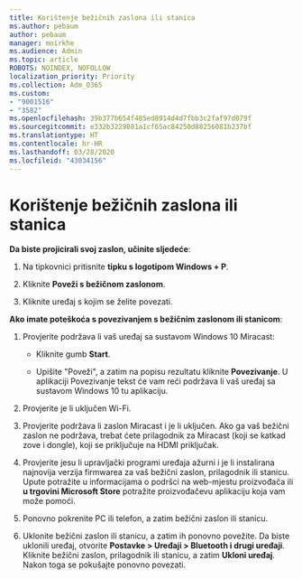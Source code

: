 ```yaml
---
title: Korištenje bežičnih zaslona ili stanica
ms.author: pebaum
author: pebaum
manager: mnirkhe
ms.audience: Admin
ms.topic: article
ROBOTS: NOINDEX, NOFOLLOW
localization_priority: Priority
ms.collection: Adm_O365
ms.custom:
- "9001516"
- "3582"
ms.openlocfilehash: 39b377b654f485ed8914d4d7fbb3c2faf97d079f
ms.sourcegitcommit: e332b3229881a1cf65ac84250d88256081b237bf
ms.translationtype: HT
ms.contentlocale: hr-HR
ms.lasthandoff: 03/28/2020
ms.locfileid: "43034156"
---
```

# <a name="use-wireless-displays-or-docks"></a>Korištenje bežičnih zaslona ili stanica

**Da biste projicirali svoj zaslon, učinite sljedeće**:

1. Na tipkovnici pritisnite **tipku s logotipom Windows + P**.

2. Kliknite **Poveži s bežičnom zaslonom**.

3. Kliknite uređaj s kojim se želite povezati.

**Ako imate poteškoća s povezivanjem s bežičnim zaslonom ili stanicom**:

1. Provjerite podržava li vaš uređaj sa sustavom Windows 10 Miracast: 

    - Kliknite gumb **Start**.
    
    - Upišite "Poveži", a zatim na popisu rezultatu kliknite **Povezivanje**. U aplikaciji Povezivanje tekst će vam reći podržava li vaš uređaj sa sustavom Windows 10 tu aplikaciju. 

2. Provjerite je li uključen Wi-Fi. 

3. Provjerite podržava li zaslon Miracast i je li uključen. Ako ga vaš bežični zaslon ne podržava, trebat ćete prilagodnik za Miracast (koji se katkad zove i dongle), koji se priključuje na HDMI priključak.

4. Provjerite jesu li upravljački programi uređaja ažurni i je li instalirana najnovija verzija firmwarea za vaš bežični zaslon, prilagodnik ili stanicu. Upute potražite u informacijama o podršci na web-mjestu proizvođača ili **u trgovini Microsoft Store** potražite proizvođačevu aplikaciju koja vam može pomoći.

5. Ponovno pokrenite PC ili telefon, a zatim bežični zaslon ili stanicu.

6. Uklonite bežični zaslon ili stanicu, a zatim ih ponovno povežite. Da biste uklonili uređaj, otvorite **Postavke > Uređaji > Bluetooth i drugi uređaji**. Kliknite bežični zaslon, prilagodnik ili stanicu, a zatim **Ukloni uređaj**. Nakon toga se pokušajte ponovno povezati.
